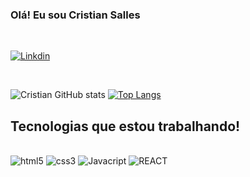 
### Olá! Eu sou Cristian Salles
<br/>

[![Linkdin](https://img.shields.io/badge/LinkedIn-0077B5?style=for-the-badge&logo=linkedin&logoColor=white)](https://www.linkedin.com/in/cristian-salles-moreira/)

<br/>

![Cristian GitHub stats](https://github-readme-stats.vercel.app/api?username=cristiansalles&show_icons=true&theme=radical)
[![Top Langs](https://github-readme-stats.vercel.app/api/top-langs/?username=cristiansalles&langs_count=8&theme=radical)](https://github.com/anuraghazra/github-readme-stats)

##  Tecnologias que estou trabalhando!

<div style='display: inline_block'><br/>
<img aling="center" alt="html5" src="https://img.shields.io/badge/HTML5-E34F26?style=for-the-badge&logo=html5&logoColor=white"/>
<img aling="center" alt="css3" src="https://img.shields.io/badge/CSS3-1572B6?style=for-the-badge&logo=css3&logoColor=white"/>
<img aling="center" alt="Javacript" src="https://img.shields.io/badge/JavaScript-F7DF1E?style=for-the-badge&logo=javascript&logoColor=black"/>
<img aling="center" alt="REACT" src="https://img.shields.io/badge/React-20232A?style=for-the-badge&logo=react&logoColor=61DAFB"/>
</div>
